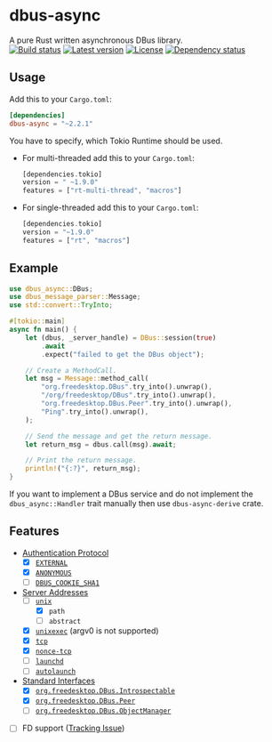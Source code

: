 # dbus-async
A pure Rust written asynchronous DBus library.  
[![Build status](https://github.com/LinkTed/dbus-async/workflows/Continuous%20Integration/badge.svg)](https://github.com/LinkTed/dbus-async/actions?query=workflow%3A%22Continuous+Integration%22)
[![Latest version](https://img.shields.io/crates/v/dbus-async.svg)](https://crates.io/crates/dbus-async)
[![License](https://img.shields.io/crates/l/dbus-async.svg)](https://opensource.org/licenses/BSD-3-Clause)
[![Dependency status](https://deps.rs/repo/github/linkted/dbus-async/status.svg)](https://deps.rs/repo/github/linkted/dbus-async)

## Usage
Add this to your `Cargo.toml`:
```toml
[dependencies]
dbus-async = "~2.2.1"
```

You have to specify, which Tokio Runtime should be used.
* For multi-threaded add this to your `Cargo.toml`:
  ```rust
  [dependencies.tokio]
  version = " ~1.9.0"
  features = ["rt-multi-thread", "macros"]
  ```
* For single-threaded add this to your `Cargo.toml`:
  ```rust
  [dependencies.tokio]
  version = "~1.9.0"
  features = ["rt", "macros"]
  ```

## Example
```rust
use dbus_async::DBus;
use dbus_message_parser::Message;
use std::convert::TryInto;

#[tokio::main]
async fn main() {
    let (dbus, _server_handle) = DBus::session(true)
        .await
        .expect("failed to get the DBus object");

    // Create a MethodCall.
    let msg = Message::method_call(
        "org.freedesktop.DBus".try_into().unwrap(),
        "/org/freedesktop/DBus".try_into().unwrap(),
        "org.freedesktop.DBus.Peer".try_into().unwrap(),
        "Ping".try_into().unwrap(),
    );

    // Send the message and get the return message.
    let return_msg = dbus.call(msg).await;

    // Print the return message.
    println!("{:?}", return_msg);
}
```
If you want to implement a DBus service and do not implement the `dbus_async::Handler` trait 
manually then use `dbus-async-derive` crate.

## Features
- [Authentication Protocol](https://dbus.freedesktop.org/doc/dbus-specification.html#auth-protocol)
  * [x] [`EXTERNAL`](https://dbus.freedesktop.org/doc/dbus-specification.html#auth-mechanisms-external)
  * [x] [`ANONYMOUS`](https://dbus.freedesktop.org/doc/dbus-specification.html#auth-mechanisms-anonymous)
  * [ ] [`DBUS_COOKIE_SHA1`](https://dbus.freedesktop.org/doc/dbus-specification.html#auth-mechanisms-sha)
- [Server Addresses](https://dbus.freedesktop.org/doc/dbus-specification.html#addresses)
  * [ ] [`unix`](https://dbus.freedesktop.org/doc/dbus-specification.html#transports-unix-domain-sockets-addresses)
    - [x] `path`
    - [ ] `abstract`
  * [x] [`unixexec`](https://dbus.freedesktop.org/doc/dbus-specification.html#transports-exec)
        (argv0 is not supported)
  * [x] [`tcp`](https://dbus.freedesktop.org/doc/dbus-specification.html#transports-tcp-sockets)
  * [x] [`nonce-tcp`](https://dbus.freedesktop.org/doc/dbus-specification.html#transports-nonce-tcp-sockets)
  * [ ] [`launchd`](https://dbus.freedesktop.org/doc/dbus-specification.html#transports-launchd)
  * [ ] [`autolaunch`](https://dbus.freedesktop.org/doc/dbus-specification.html#meta-transports-autolaunch)
- [Standard Interfaces](https://dbus.freedesktop.org/doc/dbus-specification.html#standard-interfaces)
  * [x] [`org.freedesktop.DBus.Introspectable`](https://dbus.freedesktop.org/doc/dbus-specification.html#standard-interfaces-introspectable)
  * [x] [`org.freedesktop.DBus.Peer`](https://dbus.freedesktop.org/doc/dbus-specification.html#standard-interfaces-peer)
  * [ ] [`org.freedesktop.DBus.ObjectManager`](https://dbus.freedesktop.org/doc/dbus-specification.html#standard-interfaces-objectmanager)
- [ ] FD support ([Tracking Issue](https://github.com/rust-lang/rust/issues/76915))
